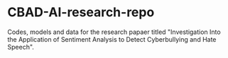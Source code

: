 # CBAD-AI-research-repo
 Codes, models and data for the research papaer titled "Investigation Into the Application of Sentiment Analysis to Detect Cyberbullying and Hate Speech".
